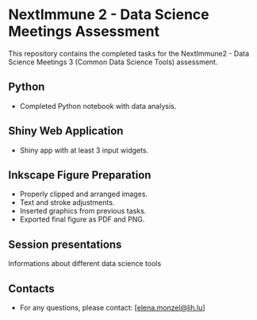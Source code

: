 # NextImmune 2 - Data Science Meetings Assessment

This repository contains the completed tasks for the NextImmune2 - Data Science Meetings 3 (Common Data Science Tools) assessment.

## Python
- Completed Python notebook with data analysis.

## Shiny Web Application
- Shiny app with at least 3 input widgets.

## Inkscape Figure Preparation
- Properly clipped and arranged images.
- Text and stroke adjustments.
- Inserted graphics from previous tasks.
- Exported final figure as PDF and PNG.

## Session presentations
Informations about different data science tools

## Contacts
- For any questions, please contact: [elena.monzel@lih.lu]
